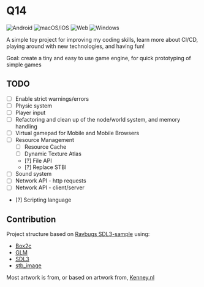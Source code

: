 # Q14

![Android](https://github.com/HerrKamrat/q14/actions/workflows/android-build.yml/badge.svg)
![macOS/iOS](https://github.com/HerrKamrat/q14/actions/workflows/apple-build.yml/badge.svg)
![Web](https://github.com/HerrKamrat/q14/actions/workflows/web-build.yml/badge.svg)
![Windows](https://github.com/HerrKamrat/q14/actions/workflows/win-build.yml/badge.svg)

A simple toy project for improving my coding skills, learn more about CI/CD, playing around with new technologies, and having fun!

Goal: create a tiny and easy to use game engine, for quick prototyping of simple games

## TODO

- [ ] Enable strict warnings/errors
- [ ] Physic system
- [ ] Player input
- [ ] Refactoring and clean up of the node/world system, and memory handling
- [ ] Virtual gamepad for Mobile and Mobile Browsers
- [ ] Resource Management
  - [ ] Resource Cache
  - [ ] Dynamic Texture Atlas
  - [?] File API
  - [?] Replace STBI
- [ ] Sound system
- [ ] Network API - http requests
- [ ] Network API - client/server
- [?] Scripting language

## Contribution

Project structure based on [Ravbugs SDL3-sample](https://github.com/Ravbug/sdl3-sample) using:

- [Box2c](https://box2d.org/documentation_v3/)
- [GLM](https://github.com/g-truc/glm)
- [SDL3](https://libsdl.org/)
- [stb_image](https://github.com/nothings/stb)

Most artwork is from, or based on artwork from, [Kenney.nl](https://www.kenney.nl/)
